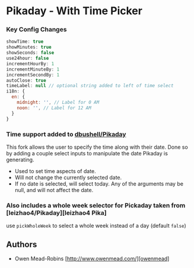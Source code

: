 Pikaday - With Time Picker
========

### Key Config Changes

```javascript
showTime: true
showMinutes: true
showSeconds: false
use24hour: false
incrementHourBy: 1
incrementMinuteBy: 1
incrementSecondBy: 1
autoClose: true
timeLabel: null // optional string added to left of time select
i18n: {
  en: {
    midnight: '', // Label for 0 AM
    noon: '', // Label for 12 AM
  }
}
```

### Time support added to [dbushell/Pikaday][david Pika]

This fork allows the user to specify the time along with their date. Done so by adding a couple select inputs to manipulate the date Pikaday is generating.
* Used to set time aspects of date.
* Will not change the currently selected date.
* If no date is selected, will select today. Any of the arguments may be null, and will not affect the date.

### Also includes a whole week selector for Pickaday taken from [leizhao4/Pikaday][leizhao4 Pika]

use `pickWholeWeek` to select a whole week instead of a day (default `false`)

## Authors

* Owen Mead-Robins [http://www.owenmead.com/][owenmead]

[david Pika]:   https://github.com/dbushell/Pikaday                              "Pikaday"
[owenmead]:     http://owenmead.com/                                             "owenmead.com"
